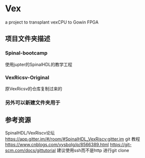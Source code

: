 # Vex
a project to transplant vexCPU to Gowin FPGA 

## 项目文件夹描述
### Spinal-bootcamp 
使用jupter的SpinalHDL的教学工程

### VexRicsv-Original
原VexRicsv的仓库复制过来的

### 另外可以新建文件夹用于

## 参考资源
SpinalHDL/VexRiscv论坛 https://app.gitter.im/#/room/#SpinalHDL_VexRiscv:gitter.im
git 教程 https://www.cnblogs.com/yysbolg/p/8566389.html
        https://git-scm.com/docs/gittutorial
建议使用ssh而不是http 进行git clone       
